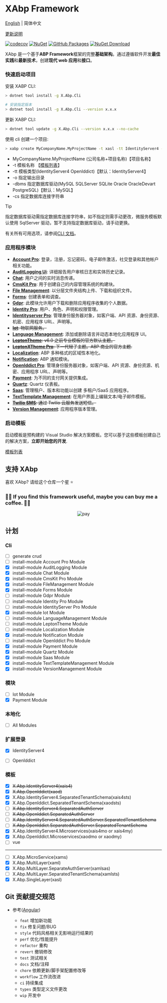 # XAbp Framework

[English](./README.en.md) | 简体中文

[更新说明](./RELEASE.md)

<!-- ![build and test](https://img.shields.io/github/actions/workflow/status/ArcherTrister/xabp/build-and-test.yml?branch=dev&style=flat-square) -->

[![codecov](https://codecov.io/gh/ArcherTrister/xabp/graph/badge.svg?token=N5MFLK5X9Z)](https://codecov.io/gh/ArcherTrister/xabp) [![NuGet](https://img.shields.io/nuget/v/X.Abp.Templates.svg?style=flat-square)](https://www.nuget.org/packages/X.Abp.Templates) [![GitHub Packages](https://img.shields.io/badge/style-v6.0.5%20alpha-yellow?style=flat-square&label=GitHub%20Packages)](https://www.nuget.org/packages/X.Abp.Templates) [![NuGet Download](https://img.shields.io/nuget/dt/X.Abp.Templates.svg?style=flat-square)](https://www.nuget.org/packages/X.Abp.Templates)

<!-- <a href="https://github.com/users/ArcherTrister/packages/nuget/package/X.Abp.Cli"><img src="https://github.githubassets.com/images/modules/site/packages/packages.svg" style="zoom:20%" alt="GitHub Packages"></a> -->

XAbp 是一个基于**ABP Framework**框架的完整**基础架构**。通过遵循软件开发**最佳实践**和**最新技术**，创建**现代 web 应用**和**接口**。

### 快速启动项目

安装 XABP CLI:

```bash
> dotnet tool install -g X.Abp.Cli

# 安装指定版本
> dotnet tool install -g X.Abp.Cli --version x.x.x
```

更新 XABP CLI:

```bash
> dotnet tool update -g X.Abp.Cli --version x.x.x --no-cache
```

使用 cli 创建一个项目:

```bash
> xabp create MyCompanyName.MyProjectName -t xasl -tt IdentityServer4 -o "D:\Project" -dbms mysql -cs "Server=localhost;Port=3306;Database=QingBookStore;Uid=root;Pwd=123456;"
```

-   MyCompanyName.MyProjectName
    (公司名称+项目名称)【项目名称】
-   -t
    模板名称 【[模板列表](#模板)】
-   -tt
    模板类型(IdentityServer4 OpenIddict)【默认：IdentityServer4】
-   -o
    指定输出目录
-   -dbms
    指定数据库驱动(MySQL SQLServer SQLite Oracle OracleDevart PostgreSQL)【默认：MySQL】
-   -cs
    指定数据库连接字符串

> [!TIP]
> 指定数据库驱动需指定数据库连接字符串，如不指定则需手动更改，微服务模板默认使用 SqlServer 驱动，暂不支持指定数据库驱动，请手动更换。
>
> 有关所有可用选项，请参阅[CLI 文档](https://github.com/ArcherTrister/xabp/blob/main/modules/X.Abp.Cli/README.md)。

### 应用程序模块

-   [**Account Pro**](https://commercial.abp.io/modules/Volo.Account.Pro): 登录，注册，忘记密码，电子邮件激活，社交登录和其他帐户相关功能。
-   [**AuditLogging Ui**](https://commercial.abp.io/modules/Volo.AuditLogging.Ui): 详细报告用户审核日志和实体历史记录。
-   [**Chat**](https://commercial.abp.io/modules/Volo.Chat): 用户之间的实时消息传递。
-   [**CmsKit Pro**](https://commercial.abp.io/modules/Volo.CmsKit.Pro): 用于创建自己的内容管理系统的构建块。
-   [**File Management**](https://commercial.abp.io/modules/Volo.FileManagement): 以分层文件夹结构上传、下载和组织文件。
-   [**Forms**](https://commercial.abp.io/modules/Volo.Forms): 创建表单和调查。
-   [**Gdpr**](https://commercial.abp.io/modules/Volo.Gdpr): 此模块允许用户下载和删除应用程序收集的个人数据。
-   [**Identity Pro**](https://commercial.abp.io/modules/Volo.Identity.Pro): 用户、角色、声明和权限管理。
-   [**Identityserver Pro**](https://commercial.abp.io/modules/Volo.Identityserver.Ui): 管理身份服务器对象，如客户端、API 资源、身份资源、机密、应用程序 URL、声明等。
-   ~~[**Iot**](https://github.com/ArcherTrister/xabp/blob/main/modules/X.Abp.Iot/README.md): 物联网服务。~~
-   [**Language Management**](https://commercial.abp.io/modules/Volo.LanguageManagement): 添加或删除语言并动态本地化应用程序 UI。
-   ~~[**LeptonTheme**](https://commercial.abp.io/modules/Volo.LeptonTheme): v6.0 之前专业模板的官方默认主题。~~
-   ~~[**LeptonXTheme Pro**](https://commercial.abp.io/modules/Volo.Abp.LeptonTheme.Pro): 下一代轻子主题。ABP 商业的官方主题.~~
-   [**Localization**](https://github.com/ArcherTrister/xabp/tree/main/modules/X.Abp.Localization/README.md): ABP 多种格式的区域性本地化。
-   [**Notification**](https://github.com/ArcherTrister/xabp/tree/main/modules/X.Abp.Notification/README.md): ABP 通知模块。
-   [**OpenIddict Pro**](https://commercial.abp.io/modules/Volo.OpenIddict.Pro): 管理身份服务器对象，如客户端、API 资源、身份资源、机密、应用程序 URL、声明等。
-   [**Payment**](https://commercial.abp.io/modules/Volo.Payment): 为不同的支付网关提供集成。
-   [**Quartz**](https://github.com/ArcherTrister/xabp/tree/main/modules/X.Abp.Quartz/README.md): Quartz 仪表板。
-   [**Saas**](https://commercial.abp.io/modules/Volo.Saas): 管理租户、版本和功能以创建 多租户/SaaS 应用程序。
-   [**TextTemplate Management**](https://commercial.abp.io/modules/Volo.TextTemplateManagement): 在用户界面上编辑文本/电子邮件模板。
-   ~~[**Twilio SMS**](https://commercial.abp.io/modules/Volo.Abp.Sms.Twilio): 通过 Twilio 云服务发送短信。~~
-   [**Version Management**](https://github.com/ArcherTrister/xabp/tree/main/modules/X.Abp.VersionManagement/README.md): 应用程序版本管理。

### 启动模板

启动模板是预构建的 Visual Studio 解决方案模板。您可以基于这些模板创建自己的解决方案，**立即开始您的开发**.

[模板列表](#模板)

## 支持 XAbp

喜欢 XAbp? 请给这个仓库一个星 :star:

### 💖💖 If you find this framework useful, maybe you can buy me a coffee. 💖💖

<p align="center">
  <img alt="pay" src="https://ghp.ci/https://raw.githubusercontent.com/ArcherTrister/ArcherTrister/main/assets/pay.jpg" onerror="this.src='https://gcore.jsdelivr.net/gh/ArcherTrister/ArcherTrister@main/assets/pay.jpg'" />
</p>

## 计划

### Cli

-   [ ] generate crud
-   [ ] install-module Account Pro Module
-   [x] install-module AuditLogging Module
-   [x] install-module Chat Module
-   [x] install-module CmsKit Pro Module
-   [x] install-module FileManagement Module
-   [x] install-module Forms Module
-   [ ] install-module Gdpr Module
-   [ ] install-module Identity Pro Module
-   [ ] install-module IdentityServer Pro Module
-   [x] install-module Iot Module
-   [ ] install-module LanguageManagement Module
-   [ ] install-module LeptonTheme Module
-   [ ] install-module Localization Module
-   [x] install-module Notification Module
-   [ ] install-module OpenIddict Pro Module
-   [x] install-module Payment Module
-   [x] install-module Quartz Module
-   [x] install-module Saas Module
-   [x] install-module TextTemplateManagement Module
-   [x] install-module VersionManagement Module

### 模块

-   [ ] Iot Module
-   [x] Payment Module

### 本地化

-   [ ] All Modules

### 扩展登录

-   [x] IdentityServer4

-   [ ] OpenIddict

### 模板

-   [x] ~~X.Abp.IdentityServer4(xais4)~~
-   [x] ~~X.Abp.OpenIddict(xaod)~~
-   [x] X.Abp.IdentityServer4.SeparatedTenantSchema(xais4sts)
-   [x] X.Abp.OpenIddict.SeparatedTenantSchema(xaodsts)
-   [ ] ~~X.Abp.IdentityServer4.SeparatedAuthServer~~
-   [ ] ~~X.Abp.OpenIddict.SeparatedAuthServer~~
-   [ ] ~~X.Abp.IdentityServer4.SeparatedAuthServer.SeparatedTenantSchema~~
-   [ ] ~~X.Abp.OpenIddict.SeparatedAuthServer.SeparatedTenantSchema~~
-   [x] X.Abp.IdentityServer4.Microservices(xais4mo or xais4my)
-   [x] X.Abp.OpenIddict.Microservices(xaodmo or xaodmy)
-   [ ] vue

---

-   [ ] X.Abp.MicroService(xams)
-   [x] X.Abp.MultiLayer(xaml)
-   [x] X.Abp.MultiLayer.SeparateAuthServer(xamlsas)
-   [ ] X.Abp.MultiLayer.SeparatedTenantSchema(xamlsts)
-   [x] X.Abp.SingleLayer(xasl)

## Git 贡献提交规范

-   参考([Angular](https://github.com/conventional-changelog/conventional-changelog/tree/master/packages/conventional-changelog-angular))

    -   `feat` 增加新功能
    -   `fix` 修复问题/BUG
    -   `style` 代码风格相关无影响运行结果的
    -   `perf` 优化/性能提升
    -   `refactor` 重构
    -   `revert` 撤销修改
    -   `test` 测试相关
    -   `docs` 文档/注释
    -   `chore` 依赖更新/脚手架配置修改等
    -   `workflow` 工作流改进
    -   `ci` 持续集成
    -   `types` 类型定义文件更改
    -   `wip` 开发中
